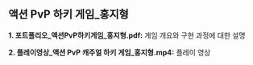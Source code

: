 ## 액션 PvP 하키 게임_홍지형
**1. 포트폴리오_액션PvP하키게임_홍지형.pdf:** 게임 개요와 구현 과정에 대한 설명

**2. 플레이영상_액션 PvP 캐주얼 하키 게임_홍지형.mp4:** 플레이 영상
